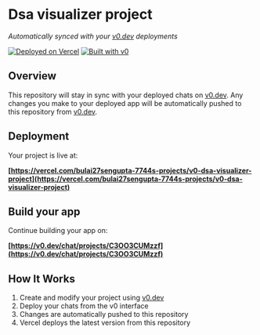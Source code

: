 # Dsa visualizer project

*Automatically synced with your [v0.dev](https://v0.dev) deployments*

[![Deployed on Vercel](https://img.shields.io/badge/Deployed%20on-Vercel-black?style=for-the-badge&logo=vercel)](https://vercel.com/bulai27sengupta-7744s-projects/v0-dsa-visualizer-project)
[![Built with v0](https://img.shields.io/badge/Built%20with-v0.dev-black?style=for-the-badge)](https://v0.dev/chat/projects/C3OO3CUMzzf)

## Overview

This repository will stay in sync with your deployed chats on [v0.dev](https://v0.dev).
Any changes you make to your deployed app will be automatically pushed to this repository from [v0.dev](https://v0.dev).

## Deployment

Your project is live at:

**[https://vercel.com/bulai27sengupta-7744s-projects/v0-dsa-visualizer-project](https://vercel.com/bulai27sengupta-7744s-projects/v0-dsa-visualizer-project)**

## Build your app

Continue building your app on:

**[https://v0.dev/chat/projects/C3OO3CUMzzf](https://v0.dev/chat/projects/C3OO3CUMzzf)**

## How It Works

1. Create and modify your project using [v0.dev](https://v0.dev)
2. Deploy your chats from the v0 interface
3. Changes are automatically pushed to this repository
4. Vercel deploys the latest version from this repository